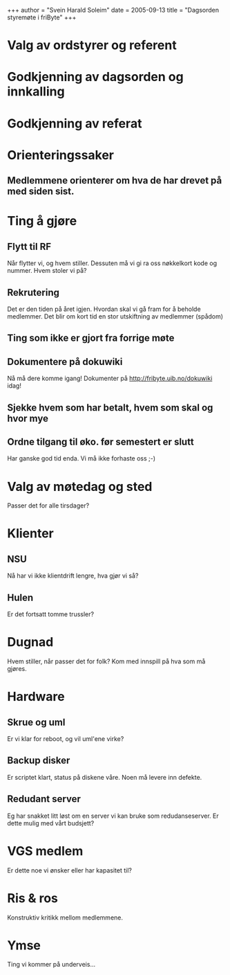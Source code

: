 +++
author = "Svein Harald Soleim"
date = 2005-09-13
title = "Dagsorden styremøte i friByte"
+++

# Valg av ordstyrer og referent

# Godkjenning av dagsorden og innkalling

# Godkjenning av referat

# Orienteringssaker

## Medlemmene orienterer om hva de har drevet på med siden sist.

# Ting å gjøre

## Flytt til RF

Når flytter vi, og hvem stiller. Dessuten må vi gi ra oss nøkkelkort
kode og nummer. Hvem stoler vi på?

## Rekrutering

Det er den tiden på året igjen. Hvordan skal vi gå fram for å beholde
medlemmer. Det blir om kort tid en stor utskiftning av medlemmer
(spådom)

## Ting som ikke er gjort fra forrige møte

## Dokumentere på dokuwiki

Nå må dere komme igang! Dokumenter på http://fribyte.uib.no/dokuwiki
idag!

## Sjekke hvem som har betalt, hvem som skal og hvor mye

## Ordne tilgang til øko. før semestert er slutt

Har ganske god tid enda. Vi må ikke forhaste oss ;-)

# Valg av møtedag og sted

Passer det for alle tirsdager?

# Klienter

## NSU

Nå har vi ikke klientdrift lengre, hva gjør vi så?

## Hulen

Er det fortsatt tomme trussler?

# Dugnad

Hvem stiller, når passer det for folk? Kom med innspill på hva som må
gjøres.

# Hardware

## Skrue og uml

Er vi klar for reboot, og vil uml'ene virke?

## Backup disker

Er scriptet klart, status på diskene våre. Noen må levere inn defekte.

## Redudant server

Eg har snakket litt løst om en server vi kan bruke som redudanseserver.
Er dette mulig med vårt budsjett?

# VGS medlem

Er dette noe vi ønsker eller har kapasitet til?

# Ris & ros

Konstruktiv kritikk mellom medlemmene.

# Ymse

Ting vi kommer på underveis\...
